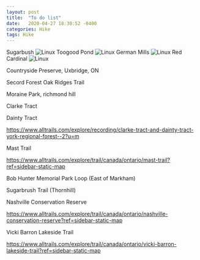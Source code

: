 ```yaml
---
layout: post
title:  "To do list"
date:   2020-04-27 18:30:52 -0400
categories: Hike
tags: Hike
---
```


Sugarbush
![Linux]({{site.baseurl}}/images/sugarbush.png)
Toogood Pond
![Linux]({{site.baseurl}}/images/toogood.png)
German Mills
![Linux]({{site.baseurl}}/images/germanmills.png)
Red Cardinal
![Linux]({{site.baseurl}}/images/redcardinal.png)


Countryside Preserve, Uxbridge, ON

Secord Forest Oak Ridges Trail

Moraine Park, richmond hill

Clarke Tract 

Dainty Tract

https://www.alltrails.com/explore/recording/clarke-tract-and-dainty-tract-york-regional-forest--2?u=m

Mast Trail

https://www.alltrails.com/explore/trail/canada/ontario/mast-trail?ref=sidebar-static-map

Bob Hunter Memorial Park Loop (East of Markham)

Sugarbrush Trail  (Thornhill)

Nashville Conservation Reserve

https://www.alltrails.com/explore/trail/canada/ontario/nashville-conservation-reserve?ref=sidebar-static-map

Vicki Barron Lakeside Trail

https://www.alltrails.com/explore/trail/canada/ontario/vicki-barron-lakeside-trail?ref=sidebar-static-map

